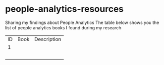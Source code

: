 # people-analytics-resources
Sharing my findings about People Analytics
The table below shows you the list of people analytics books I found during my research
<table>
<tbody>
<tr>
<td>ID</td>
<td>Book</td>
<td>Description</td>
</tr>
<tr>
<td>1</td>
<td>&nbsp;</td>
<td>&nbsp;</td>
</tr>
<tr>
<td>&nbsp;</td>
<td>&nbsp;</td>
<td>&nbsp;</td>
</tr>
</tbody>
</table>
